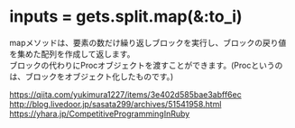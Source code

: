 # inputs = gets.split.map(&:to_i)  
mapメソッドは、要素の数だけ繰り返しブロックを実行し、ブロックの戻り値を集めた配列を作成して返します。  
ブロックの代わりにProcオブジェクトを渡すことができます。(Procというのは、ブロックをオブジェクト化したものです。)  


https://qiita.com/yukimura1227/items/3e402d585bae3abff6ec
http://blog.livedoor.jp/sasata299/archives/51541958.html
https://yhara.jp/CompetitiveProgrammingInRuby
